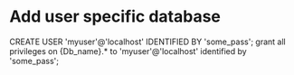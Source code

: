 # Add user specific database
 CREATE USER 'myuser'@'localhost' IDENTIFIED BY 'some_pass';
 grant all privileges on {Db_name}.* to 'myuser'@'localhost' identified by 'some_pass';
